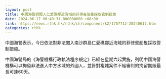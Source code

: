 ```yaml
---
layout: post
title: 中國海警對闖入仁愛礁鄰近海域的菲律賓船隻採取管制措施
date: 2024-06-17 06:40:31.000000000 +08:00
link: https://news.rthk.hk/rthk/ch/component/k2/1757712-20240617.htm
categories: rthk
---
```


中國海警表示，今日依法對非法闖入南沙群島仁愛礁鄰近海域的菲律賓船隻採取管制措施。

中國海警局的《海警機構行政執法程序規定》已經在星期六起實施，列明中國海警機構可以拘留非法進入中方水域的外國人，並針對複雜案件不經審判的拘留期限最長可達60天。
